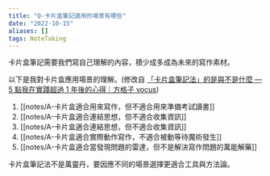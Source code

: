 ```yaml
---
title: "Q-卡片盒筆記適用的場景有哪些"
date: "2022-10-15"
aliases: []
tags: NoteTaking
---
```


卡片盒筆記需要我們寫自己理解的內容，積少成多成為未來的寫作素材。

以下是我對卡片盒應用場景的理解。(修改自 [「卡片盒筆記法」的是與不是什麼 — 5 點我在實踐超過 1 年後的心得｜方格子 vocus](https://vocus.cc/article/62c7f8f9fd89780001647484))

1. [[notes/A-卡片盒適合用來寫作，但不適合用來準備考試讀書]]
2. [[notes/A-卡片盒適合連結思想，但不適合收集資訊]]
3. [[notes/A-卡片盒適合連結思想，但不適合收集資訊]]
4. [[notes/A-卡片盒適合實際動作寫作，不適合被動等待魔術發生]]
5. [[notes/A-卡片盒適合當發現問題的雷達，但不是解決寫作問題的萬能解藥]]

卡片盒筆記法不是萬靈丹，要因應不同的場景選擇更適合工具與方法論。